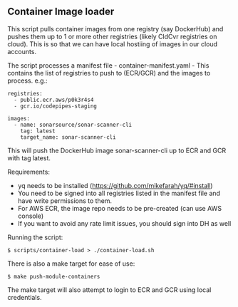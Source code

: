 ## Container Image loader

This script pulls container images from one registry (say DockerHub) and pushes them up to 1 or more other registries (likely CldCvr registries on cloud). This is so that we can have local hostiing of images in our cloud accounts.

The script processes a manifest file - container-manifest.yaml - This contains the list of registries to push to (ECR/GCR) and the images to process. e.g.:

```
registries:
  - public.ecr.aws/p0k3r4s4
  - gcr.io/codepipes-staging

images:
  - name: sonarsource/sonar-scanner-cli
    tag: latest
    target_name: sonar-scanner-cli
```

This will push the DockerHub image sonar-scanner-cli up to ECR and GCR with tag latest.

Requirements:

- yq needs to be installed (https://github.com/mikefarah/yq/#install)
- You need to be signed into all registries listed in the manifest file and have write permissions to them.
- For AWS ECR, the image repo needs to be pre-created (can use AWS console)
- If you want to avoid any rate limit issues, you should sign into DH as well

Running the script:

```
$ scripts/container-load > ./container-load.sh
```

There is also a make target for ease of use:

```
$ make push-module-containers
```

The make target will also attempt to login to ECR and GCR using local credentials.
